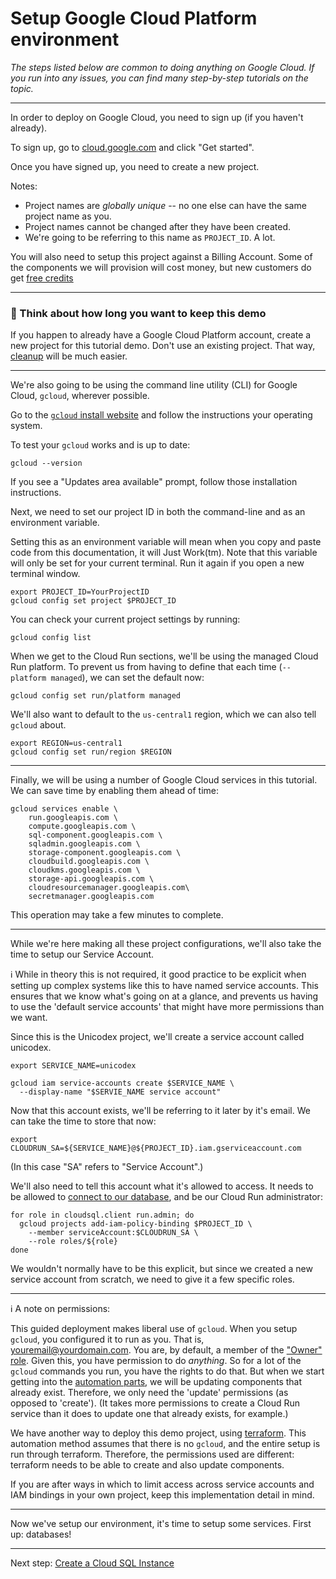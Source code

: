 # Setup Google Cloud Platform environment

*The steps listed below are common to doing anything on Google Cloud. If you run into any issues, you can find many step-by-step tutorials on the topic.*

---

In order to deploy on Google Cloud, you need to sign up (if you haven't already).

To sign up, go to [cloud.google.com](https://cloud.google.com/) and click "Get started". 

Once you have signed up, you need to create a new project.

Notes: 

* Project names are *globally unique* -- no one else can have the same project name as you. 
* Project names cannot be changed after they have been created.
* We're going to be referring to this name as `PROJECT_ID`. A lot. 

You will also need to setup this project against a Billing Account. Some of the components we will provision will cost money, but new customers do get [free credits](https://cloud.google.com/free)

---

### 🤔 Think about how long you want to keep this demo

If you happen to already have a Google Cloud Platform account, create a new project for this tutorial demo. Don't use an existing project. That way, [cleanup](90-cleanup.md) will be much easier. 

---

We're also going to be using the command line utility (CLI) for Google Cloud, `gcloud`, wherever possible. 

Go to the [`gcloud` install website](https://cloud.google.com/sdk/docs/#install_the_latest_cloud_tools_version_cloudsdk_current_version) and follow the instructions your operating system. 

To test your `gcloud` works and is up to date: 

```shell,exclude
gcloud --version
```

If you see a "Updates area available" prompt, follow those installation instructions. 

Next, we need to set our project ID in both the command-line and as an environment variable. 


Setting this as an environment variable will mean when you copy and paste code from this documentation, it will Just Work(tm). Note that this variable will only be set for your current terminal. Run it again if you open a new terminal window. 

```shell
export PROJECT_ID=YourProjectID
gcloud config set project $PROJECT_ID
```

You can check your current project settings by running: 

```shell,exclude
gcloud config list
```

When we get to the Cloud Run sections, we'll be using the managed Cloud Run platform. To prevent us from having to define that each time (`--platform managed`), we can set the default now: 

```shell
gcloud config set run/platform managed
```

We'll also want to default to the `us-central1` region, which we can also tell `gcloud` about. 

```shell
export REGION=us-central1
gcloud config set run/region $REGION
```

---

Finally, we will be using a number of Google Cloud services in this tutorial. We can save time by enabling them ahead of time: 

```shell
gcloud services enable \
    run.googleapis.com \
    compute.googleapis.com \
    sql-component.googleapis.com \
    sqladmin.googleapis.com \
    storage-component.googleapis.com \
    cloudbuild.googleapis.com \
    cloudkms.googleapis.com \
    storage-api.googleapis.com \
    cloudresourcemanager.googleapis.com\
    secretmanager.googleapis.com
```

This operation may take a few minutes to complete. 

---

While we're here making all these project configurations, we'll also take the time to setup our Service Account. 

ℹ️ While in theory this is not required, it good practice to be explicit when setting up complex systems like this to have named service accounts. This ensures that we know what's going on at a glance, and prevents us having to use the 'default service accounts' that might have more permissions than we want. 

Since this is the Unicodex project, we'll create a service account called unicodex. 

```shell
export SERVICE_NAME=unicodex

gcloud iam service-accounts create $SERVICE_NAME \
  --display-name "$SERVIE_NAME service account"
```


Now that this account exists, we'll be referring to it later by it's email. We can take the time to store that now: 

```shell
export CLOUDRUN_SA=${SERVICE_NAME}@${PROJECT_ID}.iam.gserviceaccount.com
```

(In this case "SA" refers to "Service Account".)

We'll also need to tell this account what it's allowed to access. It needs to be allowed to [connect to our database](https://cloud.google.com/sql/docs/postgres/connect-run#configuring), and be our Cloud Run administrator:

```shell
for role in cloudsql.client run.admin; do
  gcloud projects add-iam-policy-binding $PROJECT_ID \
    --member serviceAccount:$CLOUDRUN_SA \
    --role roles/${role}
done
```

We wouldn't normally have to be this explicit, but since we created a new service account from scratch, we need to give it a few specific roles. 

---

ℹ️ A note on permissions: 

This guided deployment makes liberal use of `gcloud`. When you setup `gcloud`, you configured it to run as you. That is, youremail@yourdomain.com. You are, by default, a member of the ["Owner" role](https://cloud.google.com/iam/docs/understanding-roles). Given this, you have permission to do *anything*. So for a lot of the `gcloud` commands you run, you have the rights to do that. But when we start getting into the [automation parts](50-first-deployment.md), we will be updating components that already exist. Therefore, we only need the 'update' permissions (as opposed to 'create'). (It takes more permissions to create a Cloud Run service than it does to update one that already exists, for example.)

We have another way to deploy this demo project, using [terraform](../terraform/README.md). This automation method assumes that there is no `gcloud`, and the entire setup is run through terraform. Therefore, the permissions used are different: terraform needs to be able to create and also update components. 

If you are after ways in which to limit access across service accounts and IAM bindings in your own project, keep this implementation detail in mind.  

---

Now we've setup our environment, it's time to setup some services. First up: databases!

---

Next step: [Create a Cloud SQL Instance](20-setup-sql.md)
